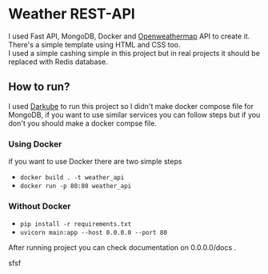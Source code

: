 # Weather REST-API

I used Fast API, MongoDB, Docker and [Openweathermap](https://openweathermap.org/api) API to create it. <br>
There's a simple template using HTML and CSS too. <br>
I used a simple cashing simple in this project but in real projects it should be replaced with Redis database.

## How to run?
I used [Darkube](https://hamravesh.com/darkube) to run this project so I didn't make docker compose file for MongoDB, if you want to use similar services you can follow steps but if you don't you should make a docker compse file.

### Using Docker
if you want to use Docker there are two simple steps
- `docker build . -t weather_api`
- `docker run -p 80:80 weather_api`

### Without Docker
- `pip install -r requirements.txt`
- `uvicorn main:app --host 0.0.0.0 --port 80`

After running project you can check documentation on 0.0.0.0/docs .

sfsf
